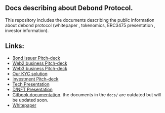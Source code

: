 ## Docs describing about Debond Protocol. 


This repository includes the documents describing the public information about debond protocol (whitepaper , tokenomics, ERC3475 presentation , investor information).

## Links:
- [Bond issuer Pitch-deck](https://github.com/Debond-Protocol/Docs/blob/main/Bond%20issueing%20Pitch%20Deck_D_Bond.pdf)
- [Web2 business Pitch-deck](https://github.com/Debond-Protocol/Docs/blob/main/web2%20(B2B)%20Pitch%20Deck_D_Bond.pdf)
- [Web3 business Pitch-deck](https://github.com/Debond-Protocol/Docs/blob/main/web3%20(B2B)%20Pitch%20Deck_D_Bond.pdf)
- [Our KYC solution](https://github.com/Debond-Protocol/Docs/blob/main/D-id%20Pitch%20Deck_D_Bond.pdf) 
- [Investment Pitch-deck](https://github.com/Debond-Protocol/Docs/blob/main/Investment%20Pitch%20Deck_D_Bond.pdf)
- [Tech Presentation](https://github.com/Debond-Protocol/Docs/blob/main/Tech%20presentation.pdf)
- [D/NFT Presentation](https://github.com/Debond-Protocol/Docs/blob/main/D_NFT%20Introduction.pdf)
- [Gitbook documentation](https://dhruv-malik-1.gitbook.io/overview/smart-contract-packages/debond-loan). the documents in the `docs/` are outdated but will be updated soon.
- [Whitepaper](./DEBOND_Whitepaper_v1.pdf)

